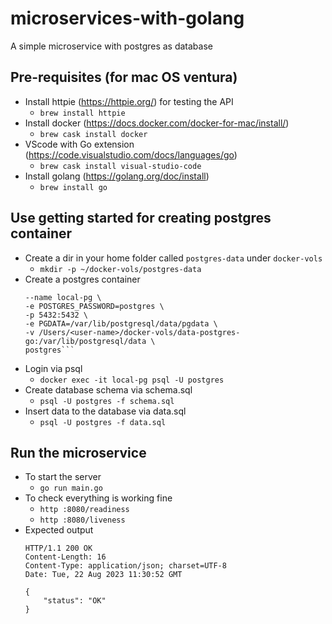 # microservices-with-golang

A simple microservice with postgres as database

## Pre-requisites (for mac OS ventura)
- Install httpie (https://httpie.org/) for testing the API
    - `brew install httpie`
- Install docker (https://docs.docker.com/docker-for-mac/install/)
    - `brew cask install docker`
- VScode with Go extension (https://code.visualstudio.com/docs/languages/go)
    - `brew cask install visual-studio-code`
- Install golang (https://golang.org/doc/install)
    - `brew install go`


## Use getting started for creating postgres container
- Create a dir in your home folder called `postgres-data` under `docker-vols`
    - `mkdir -p ~/docker-vols/postgres-data`
- Create a postgres container
    ```docker run -d --rm \
    --name local-pg \
    -e POSTGRES_PASSWORD=postgres \
    -p 5432:5432 \
    -e PGDATA=/var/lib/postgresql/data/pgdata \
    -v /Users/<user-name>/docker-vols/data-postgres-go:/var/lib/postgresql/data \
    postgres```
- Login via psql
    - `docker exec -it local-pg psql -U postgres`
- Create database schema via schema.sql
    - `psql -U postgres -f schema.sql`
- Insert data to the database via data.sql
    - `psql -U postgres -f data.sql`

## Run the microservice
- To start the server
    - `go run main.go`
- To check everything is working fine
    - `http :8080/readiness`
    - `http :8080/liveness`
- Expected output
    ```
    HTTP/1.1 200 OK
    Content-Length: 16
    Content-Type: application/json; charset=UTF-8
    Date: Tue, 22 Aug 2023 11:30:52 GMT

    {
        "status": "OK"
    }
    ```
